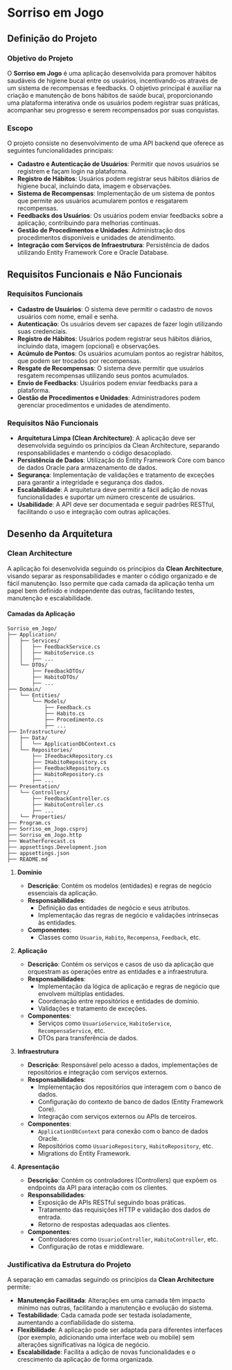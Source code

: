 # Sorriso em Jogo

## Definição do Projeto

### Objetivo do Projeto

O **Sorriso em Jogo** é uma aplicação desenvolvida para promover hábitos saudáveis de higiene bucal entre os usuários, incentivando-os através de um sistema de recompensas e feedbacks. O objetivo principal é auxiliar na criação e manutenção de bons hábitos de saúde bucal, proporcionando uma plataforma interativa onde os usuários podem registrar suas práticas, acompanhar seu progresso e serem recompensados por suas conquistas.

### Escopo

O projeto consiste no desenvolvimento de uma API backend que oferece as seguintes funcionalidades principais:

- **Cadastro e Autenticação de Usuários**: Permitir que novos usuários se registrem e façam login na plataforma.
- **Registro de Hábitos**: Usuários podem registrar seus hábitos diários de higiene bucal, incluindo data, imagem e observações.
- **Sistema de Recompensas**: Implementação de um sistema de pontos que permite aos usuários acumularem pontos e resgatarem recompensas.
- **Feedbacks dos Usuários**: Os usuários podem enviar feedbacks sobre a aplicação, contribuindo para melhorias contínuas.
- **Gestão de Procedimentos e Unidades**: Administração dos procedimentos disponíveis e unidades de atendimento.
- **Integração com Serviços de Infraestrutura**: Persistência de dados utilizando Entity Framework Core e Oracle Database.

## Requisitos Funcionais e Não Funcionais

### Requisitos Funcionais

- **Cadastro de Usuários**: O sistema deve permitir o cadastro de novos usuários com nome, email e senha.
- **Autenticação**: Os usuários devem ser capazes de fazer login utilizando suas credenciais.
- **Registro de Hábitos**: Usuários podem registrar seus hábitos diários, incluindo data, imagem (opcional) e observações.
- **Acúmulo de Pontos**: Os usuários acumulam pontos ao registrar hábitos, que podem ser trocados por recompensas.
- **Resgate de Recompensas**: O sistema deve permitir que usuários resgatem recompensas utilizando seus pontos acumulados.
- **Envio de Feedbacks**: Usuários podem enviar feedbacks para a plataforma.
- **Gestão de Procedimentos e Unidades**: Administradores podem gerenciar procedimentos e unidades de atendimento.

### Requisitos Não Funcionais

- **Arquitetura Limpa (Clean Architecture)**: A aplicação deve ser desenvolvida seguindo os princípios da Clean Architecture, separando responsabilidades e mantendo o código desacoplado.
- **Persistência de Dados**: Utilização do Entity Framework Core com banco de dados Oracle para armazenamento de dados.
- **Segurança**: Implementação de validações e tratamento de exceções para garantir a integridade e segurança dos dados.
- **Escalabilidade**: A arquitetura deve permitir a fácil adição de novas funcionalidades e suportar um número crescente de usuários.
- **Usabilidade**: A API deve ser documentada e seguir padrões RESTful, facilitando o uso e integração com outras aplicações.

## Desenho da Arquitetura

### Clean Architecture

A aplicação foi desenvolvida seguindo os princípios da **Clean Architecture**, visando separar as responsabilidades e manter o código organizado e de fácil manutenção. Isso permite que cada camada da aplicação tenha um papel bem definido e independente das outras, facilitando testes, manutenção e escalabilidade.

#### Camadas da Aplicação
```
Sorriso_em_Jogo/
├── Application/
│   ├── Services/
│   │   ├── FeedbackService.cs
│   │   ├── HabitoService.cs
│   │   ├── ...
│   └── DTOs/
│       ├── FeedbackDTOs/
│       ├── HabitoDTOs/
│       ├── ...
├── Domain/
│   └── Entities/
│       └── Models/
│           ├── Feedback.cs
│           ├── Habito.cs
│           ├── Procedimento.cs
│           ├── ...
├── Infrastructure/
│   ├── Data/
│   │   └── ApplicationDbContext.cs
│   └── Repositories/
│       ├── IFeedbackRepository.cs
│       ├── IHabitoRepository.cs
│       ├── FeedbackRepository.cs
│       ├── HabitoRepository.cs
│       ├── ...
├── Presentation/
│   └── Controllers/
│       ├── FeedbackController.cs
│       ├── HabitoController.cs
│       ├── ...
│   └── Properties/
├── Program.cs
├── Sorriso_em_Jogo.csproj
├── Sorriso_em_Jogo.http
├── WeatherForecast.cs
├── appsettings.Development.json
├── appsettings.json
├── README.md

```
1. **Domínio**
   - **Descrição**: Contém os modelos (entidades) e regras de negócio essenciais da aplicação.
   - **Responsabilidades**:
     - Definição das entidades de negócio e seus atributos.
     - Implementação das regras de negócio e validações intrínsecas às entidades.
   - **Componentes**:
     - Classes como `Usuario`, `Habito`, `Recompensa`, `Feedback`, etc.

2. **Aplicação**
   - **Descrição**: Contém os serviços e casos de uso da aplicação que orquestram as operações entre as entidades e a infraestrutura.
   - **Responsabilidades**:
     - Implementação da lógica de aplicação e regras de negócio que envolvem múltiplas entidades.
     - Coordenação entre repositórios e entidades de domínio.
     - Validações e tratamento de exceções.
   - **Componentes**:
     - Serviços como `UsuarioService`, `HabitoService`, `RecompensaService`, etc.
     - DTOs para transferência de dados.

3. **Infraestrutura**
   - **Descrição**: Responsável pelo acesso a dados, implementações de repositórios e integração com serviços externos.
   - **Responsabilidades**:
     - Implementação dos repositórios que interagem com o banco de dados.
     - Configuração do contexto de banco de dados (Entity Framework Core).
     - Integração com serviços externos ou APIs de terceiros.
   - **Componentes**:
     - `ApplicationDbContext` para conexão com o banco de dados Oracle.
     - Repositórios como `UsuarioRepository`, `HabitoRepository`, etc.
     - Migrations do Entity Framework.

4. **Apresentação**
   - **Descrição**: Contém os controladores (Controllers) que expõem os endpoints da API para interação com os clientes.
   - **Responsabilidades**:
     - Exposição de APIs RESTful seguindo boas práticas.
     - Tratamento das requisições HTTP e validação dos dados de entrada.
     - Retorno de respostas adequadas aos clientes.
   - **Componentes**:
     - Controladores como `UsuarioController`, `HabitoController`, etc.
     - Configuração de rotas e middleware.

### Justificativa da Estrutura do Projeto

A separação em camadas seguindo os princípios da **Clean Architecture** permite:

- **Manutenção Facilitada**: Alterações em uma camada têm impacto mínimo nas outras, facilitando a manutenção e evolução do sistema.
- **Testabilidade**: Cada camada pode ser testada isoladamente, aumentando a confiabilidade do sistema.
- **Flexibilidade**: A aplicação pode ser adaptada para diferentes interfaces (por exemplo, adicionando uma interface web ou mobile) sem alterações significativas na lógica de negócio.
- **Escalabilidade**: Facilita a adição de novas funcionalidades e o crescimento da aplicação de forma organizada.

